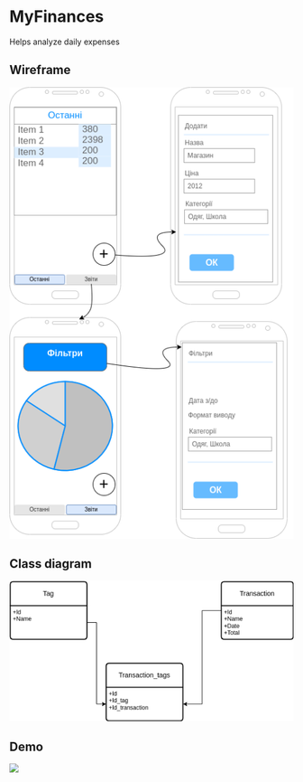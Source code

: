 # MyFinances
Helps analyze daily expenses

## Wireframe

![img.png](img.png)

## Class diagram

![img_1.png](img_1.png)

## Demo
![](screen-20231009-140448.gif)